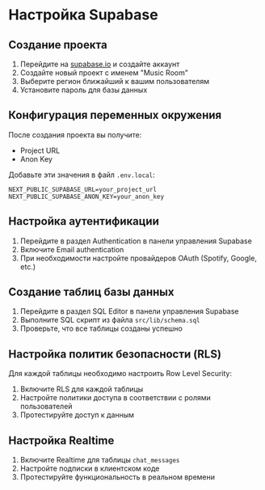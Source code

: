 # Настройка Supabase

## Создание проекта

1. Перейдите на [supabase.io](https://supabase.io) и создайте аккаунт
2. Создайте новый проект с именем "Music Room"
3. Выберите регион ближайший к вашим пользователям
4. Установите пароль для базы данных

## Конфигурация переменных окружения

После создания проекта вы получите:
- Project URL
- Anon Key

Добавьте эти значения в файл `.env.local`:

```
NEXT_PUBLIC_SUPABASE_URL=your_project_url
NEXT_PUBLIC_SUPABASE_ANON_KEY=your_anon_key
```

## Настройка аутентификации

1. Перейдите в раздел Authentication в панели управления Supabase
2. Включите Email authentication
3. При необходимости настройте провайдеров OAuth (Spotify, Google, etc.)

## Создание таблиц базы данных

1. Перейдите в раздел SQL Editor в панели управления Supabase
2. Выполните SQL скрипт из файла `src/lib/schema.sql`
3. Проверьте, что все таблицы созданы успешно

## Настройка политик безопасности (RLS)

Для каждой таблицы необходимо настроить Row Level Security:

1. Включите RLS для каждой таблицы
2. Настройте политики доступа в соответствии с ролями пользователей
3. Протестируйте доступ к данным

## Настройка Realtime

1. Включите Realtime для таблицы `chat_messages`
2. Настройте подписки в клиентском коде
3. Протестируйте функциональность в реальном времени